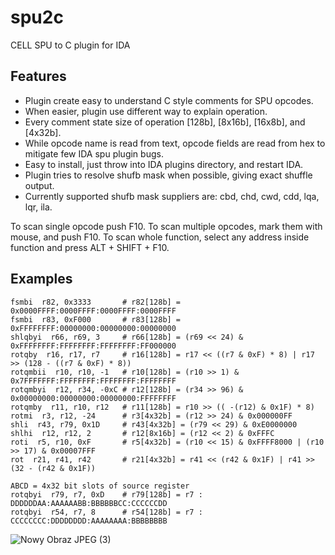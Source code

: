# spu2c
CELL SPU to C plugin for IDA

Features
-------

- Plugin create easy to understand C style comments for SPU opcodes.
- When easier, plugin use different way to explain operation.
- Every comment state size of operation [128b], [8x16b], [16x8b], and [4x32b].
- While opcode name is read from text, opcode fields are read from hex to mitigate few IDA spu plugin bugs.
- Easy to install, just throw into IDA plugins directory, and restart IDA.
- Plugin tries to resolve shufb mask when possible, giving exact shuffle output.
- Currently supported shufb mask suppliers are: cbd, chd, cwd, cdd, lqa, lqr, ila. 

 To scan single opcode push F10.
 To scan multiple opcodes, mark them with mouse, and push F10.
 To scan whole function, select any address inside function and press ALT + SHIFT + F10.

Examples
--------

    fsmbi  r82, 0x3333       # r82[128b] = 0x0000FFFF:0000FFFF:0000FFFF:0000FFFF
    fsmbi  r83, 0xF000       # r83[128b] = 0xFFFFFFFF:00000000:00000000:00000000
    shlqbyi  r66, r69, 3     # r66[128b] = (r69 << 24) & 0xFFFFFFFF:FFFFFFFF:FFFFFFFF:FF000000
    rotqby  r16, r17, r7     # r16[128b] = r17 << ((r7 & 0xF) * 8) | r17 >> (128 - ((r7 & 0xF) * 8))
    rotqmbii  r10, r10, -1   # r10[128b] = (r10 >> 1) & 0x7FFFFFFF:FFFFFFFF:FFFFFFFF:FFFFFFFF
    rotqmbyi  r12, r34, -0xC # r12[128b] = (r34 >> 96) & 0x00000000:00000000:00000000:FFFFFFFF
    rotqmby  r11, r10, r12   # r11[128b] = r10 >> (( -(r12) & 0x1F) * 8)
    rotmi  r3, r12, -24      # r3[4x32b] = (r12 >> 24) & 0x000000FF
    shli  r43, r79, 0x1D     # r43[4x32b] = (r79 << 29) & 0xE0000000
    shlhi  r12, r12, 2       # r12[8x16b] = (r12 << 2) & 0xFFFC
    roti  r5, r10, 0xF       # r5[4x32b] = (r10 << 15) & 0xFFFF8000 | (r10 >> 17) & 0x00007FFF
    rot  r21, r41, r42       # r21[4x32b] = r41 << (r42 & 0x1F) | r41 >> (32 - (r42 & 0x1F))
    
    ABCD = 4x32 bit slots of source register
    rotqbyi  r79, r7, 0xD    # r79[128b] = r7 : DDDDDDAA:AAAAAABB:BBBBBBCC:CCCCCCDD
    rotqbyi  r54, r7, 8      # r54[128b] = r7 : CCCCCCCC:DDDDDDDD:AAAAAAAA:BBBBBBBB

![Nowy Obraz JPEG (3)](https://github.com/Goatman13/spu2c/assets/101417270/17306a79-256b-4cca-a6ab-6d73bb28e8d7)
